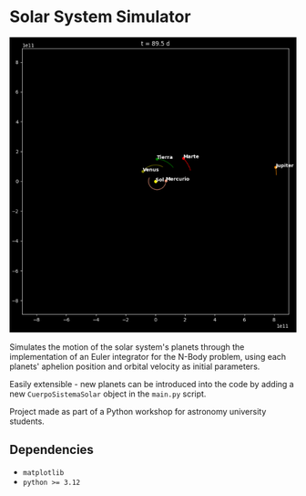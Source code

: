 # Solar System Simulator

![Simulation preview](./images/sample.png)

Simulates the motion of the solar system's planets through the implementation of an Euler integrator for the N-Body problem, using each planets' aphelion position and orbital velocity as initial parameters. 

Easily extensible - new planets can be introduced into the code by adding a new `CuerpoSistemaSolar` object in the `main.py` script. 

Project made as part of a Python workshop for astronomy university students.

## Dependencies

* `matplotlib`
* `python >= 3.12`
